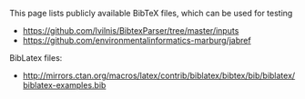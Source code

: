 This page lists publicly available BibTeX files, which can be used for testing

* https://github.com/lvilnis/BibtexParser/tree/master/inputs
* https://github.com/environmentalinformatics-marburg/jabref

BibLatex files:
* http://mirrors.ctan.org/macros/latex/contrib/biblatex/bibtex/bib/biblatex/biblatex-examples.bib
